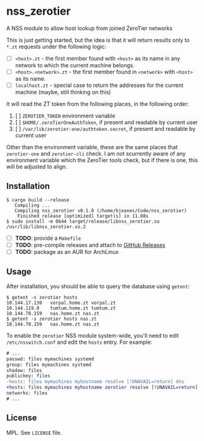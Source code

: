 # nss_zerotier

A NSS module to allow host lookup from joined ZeroTier networks

This is just getting started, but the idea is that it will return results only to `*.zt` requests under the following logic:

* [ ] `<host>.zt` - the first member found with `<host>` as its name in any network to which the current machine belongs.
* [ ] `<host>.<network>.zt` - the first member found in `<network>` with `<host>` as its name.
* [ ] `localhost.zt` - special case to return the addresses for the current machine (maybe, still thinking on this)

It will read the ZT token from the following places, in the following order:

1. [ ] `ZEROTIER_TOKEN` environment variable
1. [ ] `$HOME/.zeroTierOneAuthToken`, if present and readable by current user
1. [ ] `/var/lib/zerotier-one/authtoken.secret`, if present and readable by current user

Other than the environment variable, these are the same places that `zerotier-one` and `zerotier-cli` check. I am not 
scurrently aware of any environment variable which the ZeroTier tools check, but if there is one, this will be adjusted to align.

## Installation

``` sh-session
$ cargo build --release
   Compiling ...
   Compiling nss_zerotier v0.1.0 (/home/bjeanes/Code/nss_zerotier)
    Finished release [optimized] target(s) in 11.08s
$ sudo install -m 0644 target/release/libnss_zerotier.so /usr/lib/libnss_zerotier.so.2
```

* [ ] **TODO**: provide a `Makefile`
* [ ] **TODO**: pre-compile releases and attach to [GitHub Releases](https://github.com/bjeanes/nss_zerotier/releases)
* [ ] **TODO**: package as an AUR for ArchLinux

## Usage

After installation, you should be able to query the database using `getent`:

``` sh-session
$ getent -s zerotier hosts
10.144.17.130	vorpal.home.zt vorpal.zt 
10.144.119.0	tumtum.home.zt tumtum.zt
10.144.70.159	nas.home.zt nas.zt
$ getent -s zerotier hosts nas.zt
10.144.70.159	nas.home.zt nas.zt
```

To enable the `zerotier` NSS module system-wide, you'll need to edit `/etc/nsswitch.conf` and edit the `hosts` entry. For example:

``` diff
# ...
passwd: files mymachines systemd
group: files mymachines systemd
shadow: files
publickey: files
-hosts: files mymachines myhostname resolve [!UNAVAIL=return] dns
+hosts: files mymachines myhostname zerotier resolve [!UNAVAIL=return] dns
networks: files
# ...
```

## License

MPL. See `LICENSE` file.
